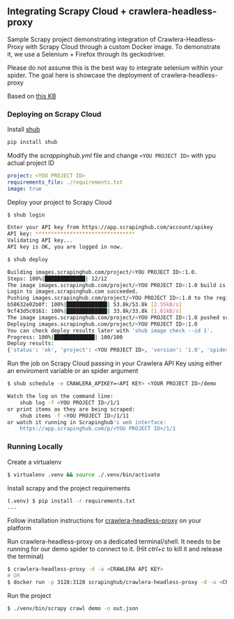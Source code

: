 ## Integrating Scrapy Cloud + crawlera-headless-proxy 

Sample Scrapy project demonstrating integration of Crawlera-Headless-Proxy with Scrapy Cloud through a custom Docker image.
To demonstrate it, we use a Selenium + Firefox through its geckodriver.

Please do not assume this is the best way to integrate selenium within your spider. The goal here is showcase
the deployment of crawlera-headless-proxy

Based on [this KB](https://support.scrapinghub.com/support/solutions/articles/22000240310-deploying-custom-docker-image-with-selenium-on-scrapy-cloud)


### Deploying on Scrapy Cloud

Install [shub](https://shub.readthedocs.io/en/stable/index.html)

```bash
pip install shub
``` 

Modify the *scrappinghub.yml* file and change `<YOU PROJECT ID>` with ypu actual project ID
```yaml
project: <YOU PROJECT ID>
requirements_file: ./requirements.txt
image: true
```

Deploy your project to Scrapy Cloud
```bash
$ shub login

Enter your API key from https://app.scrapinghub.com/account/apikey
API key: ********************************
Validating API key...
API key is OK, you are logged in now.

$ shub deploy

Building images.scrapinghub.com/project/<YOU PROJECT ID>:1.0.
Steps: 100%|█████████████| 12/12
The image images.scrapinghub.com/project/<YOU PROJECT ID>:1.0 build is completed.
Login to images.scrapinghub.com succeeded.
Pushing images.scrapinghub.com/project/<YOU PROJECT ID>:1.0 to the registry.
b58632e02b0f: 100%|█████████████| 53.8k/53.8k [2.55kB/s]
9cf43d5c0161: 100%|█████████████| 33.8k/33.8k [1.61kB/s]
The image images.scrapinghub.com/project/<YOU PROJECT ID>:1.0 pushed successfully.                                                                                                                                                    | 512/15.2k [?B/s]
Deploying images.scrapinghub.com/project/<YOU PROJECT ID>:1.0
You can check deploy results later with 'shub image check --id 1'.
Progress: 100%|█████████████| 100/100
Deploy results:
{'status': 'ok', 'project': <YOU PROJECT ID>, 'version': '1.0', 'spiders': 1}
``` 

Run the job on Scrapy Cloud passing in your Crawlera API Key using either an enviroment variable or an spider argument

```bash
$ shub schedule -e CRAWLERA_APIKEY=<API KEY> <YOUR PROJECT ID>/demo

Watch the log on the command line:
    shub log -f <YOU PROJECT ID>/1/1
or print items as they are being scraped:
    shub items -f <YOU PROJECT ID>/1/11
or watch it running in Scrapinghub's web interface:
    https://app.scrapinghub.com/p/<YOU PROJECT ID>/1/1
```


### Running Locally

Create a virtualenv

```bash
$ virtualenv .venv && source ./.venv/bin/activate
```

Install scrapy and the project requirements
```bash
(.venv) $ pip install -r requirements.txt
...
```

Follow installation instructions for [crawlera-headless-proxy](https://github.com/scrapinghub/crawlera-headless-proxy#installation) on your platform

Run crawlera-headless-proxy on a dedicated terminal/shell.
It needs to be running for our demo spider to connect to it.
(Hit *ctrl+c* to kill it and release the terminal)
```bash
$ crawlera-headless-proxy -d -a <CRAWLERA API KEY>
# OR
$ docker run -p 3128:3128 scrapinghub/crawlera-headless-proxy -d -a <CRAWLERA API KEY>
```

Run the project

```bash
$ ./venv/bin/scrapy crawl demo -o out.json
``` 
